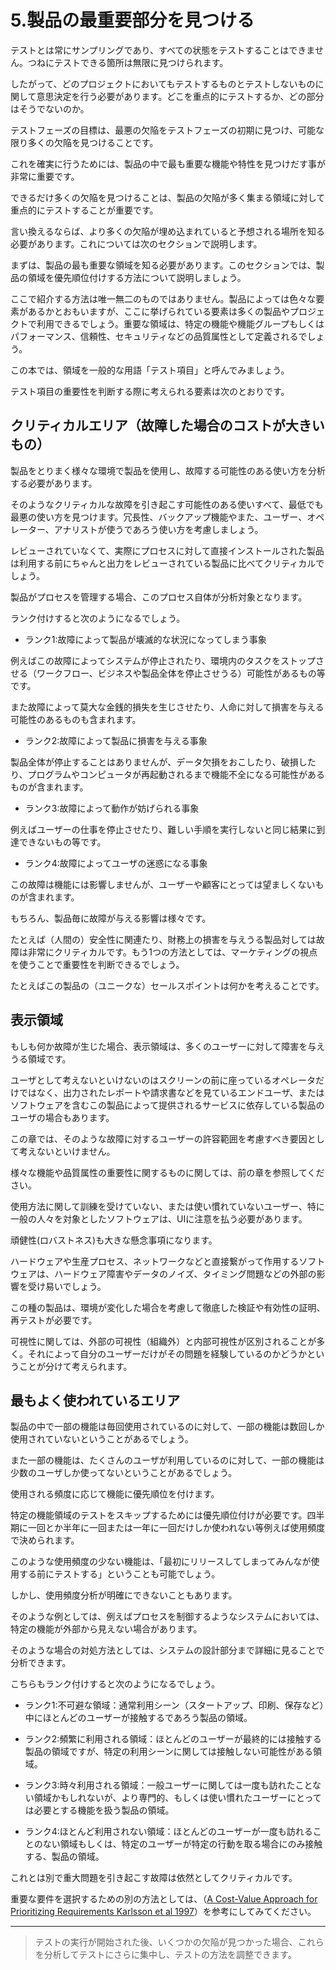 # 5.製品の最重要部分を見つける

テストとは常にサンプリングであり、すべての状態をテストすることはできません。つねにテストできる箇所は無限に見つけられます。

したがって、どのプロジェクトにおいてもテストするものとテストしないものに関して意思決定を行う必要があります。どこを重点的にテストするか、どの部分はそうでないのか。

テストフェーズの目標は、最悪の欠陥をテストフェーズの初期に見つけ、可能な限り多くの欠陥を見つけることです。

これを確実に行うためには、製品の中で最も重要な機能や特性を見つけだす事が非常に重要です。

できるだけ多くの欠陥を見つけることは、製品の欠陥が多く集まる領域に対して重点的にテストすることが重要です。

言い換えるならば、より多くの欠陥が埋め込まれていると予想される場所を知る必要があります。これについては次のセクションで説明します。

まずは、製品の最も重要な領域を知る必要があります。このセクションでは、製品の領域を優先順位付けする方法について説明しましょう。

ここで紹介する方法は唯一無二のものではありません。製品によっては色々な要素があるかとおもいますが、ここに挙げられている要素は多くの製品やプロジェクトで利用できるでしょう。重要な領域は、特定の機能や機能グループもしくはパフォーマンス、信頼性、セキュリティなどの品質属性として定義されるでしょう。

この本では、領域を一般的な用語「テスト項目」と呼んでみましょう。

テスト項目の重要性を判断する際に考えられる要素は次のとおりです。

## クリティカルエリア（故障した場合のコストが大きいもの）

製品をとりまく様々な環境で製品を使用し、故障する可能性のある使い方を分析する必要があります。

そのようなクリティカルな故障を引き起こす可能性のある使いすべて、最低でも最悪の使い方を見つけます。冗長性、バックアップ機能やまた、ユーザー、オペレーター、アナリストが使うであろう使い方を考慮しましょう。

レビューされていなくて、実際にプロセスに対して直接インストールされた製品は利用する前にちゃんと出力をレビューされている製品に比べてクリティカルでしょう。

製品がプロセスを管理する場合、このプロセス自体が分析対象となります。

ランク付けすると次のようになるでしょう。

* ランク1:故障によって製品が壊滅的な状況になってしまう事象

例えばこの故障によってシステムが停止されたり、環境内のタスクをストップさせる（ワークフロー、ビジネスや製品全体を停止させうる）可能性があるもの等です。

また故障によって莫大な金銭的損失を生じさせたり、人命に対して損害を与える可能性のあるものも含まれます。

* ランク2:故障によって製品に損害を与える事象

製品全体が停止することはありませんが、データ欠損をおこしたり、破損したり、プログラムやコンピュータが再起動されるまで機能不全になる可能性があるものが含まれます。

* ランク3:故障によって動作が妨げられる事象

例えばユーザーの仕事を停止させたり、難しい手順を実行しないと同じ結果に到達できないもの等です。

* ランク4:故障によってユーザの迷惑になる事象

この故障は機能には影響しませんが、ユーザーや顧客にとっては望ましくないものが含まれます。

もちろん、製品毎に故障が与える影響は様々です。

たとえば（人間の）安全性に関連たり、財務上の損害を与えうる製品対しては故障は非常にクリティカルです。もう1つの方法としては、マーケティングの視点を使うことで重要性を判断できるでしょう。

たとえばこの製品の（ユニークな）セールスポイントは何かを考えることです。

## 表示領域

もしも何か故障が生じた場合、表示領域は、多くのユーザーに対して障害を与えうる領域です。

ユーザとして考えないといけないのはスクリーンの前に座っているオペレータだけではなく、出力されたレポートや請求書などを見ているエンドユーザ、またはソフトウェアを含むこの製品によって提供されるサービスに依存している製品のユーザの場合もあります。

この章では、そのような故障に対するユーザーの許容範囲を考慮すべき要因として考えないといけません。

様々な機能や品質属性の重要性に関するものに関しては、前の章を参照してください。

使用方法に関して訓練を受けていない、または使い慣れていないユーザー、特に一般の人々を対象としたソフトウェアは、UIに注意を払う必要があります。

頑健性\(ロバストネス\)も大きな懸念事項になります。

ハードウェアや生産プロセス、ネットワークなどと直接繋がって作用するソフトウェアは、ハードウェア障害やデータのノイズ、タイミング問題などの外部の影響を受け易いでしょう。

この種の製品は、環境が変化した場合を考慮して徹底した検証や有効性の証明、再テストが必要です。

可視性に関しては、外部の可視性（組織外）と内部可視性が区別されることが多く。それによって自分のユーザーだけがその問題を経験しているのかどうかということが分けて考えられます。

## 最もよく使われているエリア

製品の中で一部の機能は毎回使用されているのに対して、一部の機能は数回しか使用されていないということがあるでしょう。

また一部の機能は、たくさんのユーザが利用しているのに対して、一部の機能は少数のユーザしか使ってないということがあるでしょう。

使用される頻度に応じて機能に優先順位を付けます。

特定の機能領域のテストをスキップするためには優先順位付けが必要です。四半期に一回とか半年に一回または一年に一回だけしか使われない等例えば使用頻度で決められます。

このような使用頻度の少ない機能は、「最初にリリースしてしまってみんなが使用する前にテストする」ということも可能でしょう。

しかし、使用頻度分析が明確にできないこともあります。

そのような例としては、例えばプロセスを制御するようなシステムにおいては、特定の機能が外部から見えない場合があります。

そのような場合の対処方法としては、システムの設計部分まで詳細に見ることで分析できます。

こちらもランク付けすると次のようになるでしょう。

* ランク1:不可避な領域：通常利用シーン（スタートアップ、印刷、保存など）中にほとんどのユーザーが接触するであろう製品の領域。

* ランク2:頻繁に利用される領域：ほとんどのユーザーが最終的には接触する製品の領域ですが、特定の利用シーンに関しては接触しない可能性がある領域。

* ランク3:時々利用される領域：一般ユーザーに関しては一度も訪れたことない領域かもしれないが、より専門的、もしくは使い慣れたユーザーにとっては必要とする機能を扱う製品の領域。

* ランク4:ほとんど利用されない領域：ほとんどのユーザーが一度も訪れることのない領域もしくは、特定のユーザーが特定の行動を取る場合にのみ接触する、製品の領域。

これとは別で重大問題を引き起こす故障は依然としてクリティカルです。

重要な要件を選択するための別の方法としては、（[A Cost-Value Approach for Prioritizing Requirements Karlsson et al 1997](http://ieeexplore.ieee.org/abstract/document/605933/)）を参考にしてみてください。

---

> テストの実行が開始された後、いくつかの欠陥が見つかった場合、これらを分析してテストにさらに集中し、テストの方法を調整できます。



